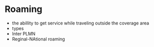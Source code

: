 # Roaming

* the abillity to get service while traveling outside the coverage area
* types
 * Inter PLMN
 * Reginal-NAtional roaming
